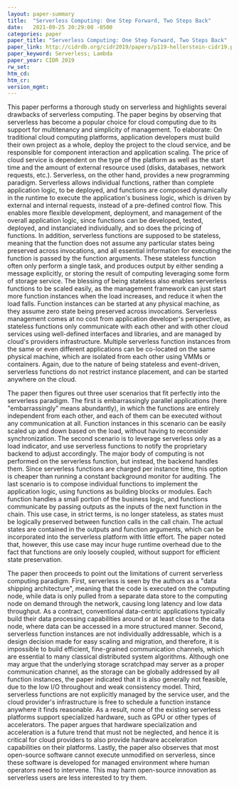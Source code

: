 ```yaml
---
layout: paper-summary
title:  "Serverless Computing: One Step Forward, Two Steps Back"
date:   2021-09-25 20:29:00 -0500
categories: paper
paper_title: "Serverless Computing: One Step Forward, Two Steps Back"
paper_link: http://cidrdb.org/cidr2019/papers/p119-hellerstein-cidr19.pdf
paper_keyword: Serverless; Lambda
paper_year: CIDR 2019
rw_set:
htm_cd:
htm_cr:
version_mgmt:
---
```


This paper performs a thorough study on serverless and highlights several drawbacks of serverless computing.
The paper begins by observing that serverless has become a popular choice for cloud computing due to its 
support for multitenancy and simplicity of management. To elaborate: On traditional cloud computing platforms,
application developers must build their own project as a whole, deploy the project to the cloud service, and 
be responsible for component interaction and application scaling. The price of cloud service is dependent on 
the type of the platform as well as the start time and the amount of external resource used (disks, databases, network
requests, etc.). 
Serverless, on the other hand, provides a new programming paradigm. Serverless allows individual functions, rather
than complete application logic, to be deployed, and functions are composed dynamically in the runtime to execute the
application's business logic, which is driven by external and internal requests, instead of a pre-defined control flow. 
This enables more flexible development, deployment, and management of the overall application logic, since functions
can be developed, tested, deployed, and instanciated individually, and so does the pricing of functions. 
In addition, serverless functions are supposed to be stateless, meaning that the function does not assume any 
particular states being preserved across invocations, and all essential information for executing the function is passed
by the function arguments. These stateless function often only perform a single task, and produces output by either
sending a message explicitly, or storing the result of computing leveraging some form of storage service.
The blessing of being stateless also enables serverless functions to be scaled easily, as the management framework
can just start more function instances when the load increases, and reduce it when the load falls.
Function instances can be started at any physical machine, as they assume zero state being preserved across 
invocations.
Serverless management comes at no cost from application developer's perspective, as stateless functions only 
communicate with each other and with other cloud services using well-defined interfaces and libraries, and are managed 
by cloud's providers infrastructure.
Multiple serverless function instances from the same or even different applications can be co-located on the 
same physical machine, which are isolated from each other using VMMs or containers.
Again, due to the nature of being stateless and event-driven, serverless functions do not restrict instance placement, 
and can be started anywhere on the cloud.

The paper then figures out three user scenarios that fit perfectly into the serverless paradigm.
The first is embarrassingly parallel applications (here "embarrassingly" means abundantly), in which the functions are 
entirely independent from each other, and each of them can be executed without any communication at all. 
Function instances in this scenario can be easily scaled up and down based on the load, without having to reconsider
synchronization.
The second scenario is to leverage serverless only as a load indicator, and use serverless functions to notify 
the proprietary backend to adjust accordingly. The major body of computing is not performed on the serverless
function, but instead, the backend handles them. Since serverless functions are charged per instance time, this option
is cheaper than running a constant background monitor for auditing.
The last scenario is to compose individual functions to implement the application logic, using functions as building 
blocks or modules. Each function handles a small portion of the business logic, and functions communicate by passing
outputs as the inputs of the next function in the chain.
This use case, in strict terms, is no longer stateless, as states must be logically preserved between function calls in 
the call chain. The actual states are contained in the outputs and function arguments, which can be incorporated 
into the serverless platform with little effort.
The paper noted that, however, this use case may incur huge runtime overhead due to the fact that functions are only 
loosely coupled, without support for efficient state preservation.

The paper then proceeds to point out the limitations of current serverless computing paradigm.
First, serverless is seen by the authors as a "data shipping architecture", meaning that the code is executed on the 
computing node, while data is only pulled from a separate data store to the computing node on demand through the 
network, causing long latency and low data throughput. 
As a contract, conventional data-centric applications typically build their data processing capabilities
around or at least close to the data node, where data can be accessed in a more structured manner.
Second, serverless function instances are not individually addressable, which is a design decision made for easy
scaling and migration, and therefore, it is impossible to build efficient, fine-grained communication channels, which 
are essential to many classical distributed system algorithms. 
Although one may argue that the underlying storage scratchpad may server as a proper communication channel, as the 
storage can be globally addressed by all function instances, the paper indicated that it is also generally not feasible,
due to the low I/O throughout and weak consistency model.
Third, serverless functions are not explicitly managed by the service user, and the cloud provider's infrastructure
is free to schedule a function instance anywhere it finds reasonable. As a result, none of the existing serverless
platforms support specialized hardware, such as GPU or other types of accelerators. 
The paper argues that hardware specialization and acceleration is a future trend that must not be neglected, and hence
it is critical for cloud providers to also provide hardware acceleration capabilities on their platforms.
Lastly, the paper also observes that most open-source software cannot execute unmodified on serverless, since these 
software is developed for managed environment where human operators need to intervene. This may harm open-source 
innovation as serverless users are less interested to try them.

